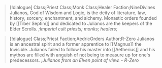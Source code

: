 >[!dialogue] Class;Priest Class;Monk Class;Healer Faction;NineDivines
>Julianos, God of Wisdom and Logic, is the deity of literature, law, history, sorcery, enchantment, and alchemy. Monastic orders founded by [[Tiber Septim]] and dedicated to Julianos are the keepers of the Elder Scrolls.
>*;Imperial cult priests; monks; healers;*


>[!dialogue] Class;Priest Faction;AedricOrders Author;R-Zero
>Julianos is an ancestral spirit and a former apprentice to [[Magnus]] the Invisible. Julianos failed to follow his master into [[Aetherius]] and his mythos are filled with anguish of not being to measure up for one's predecessors.
>*;Julianos from an Elven point of view. - R-Zero*

